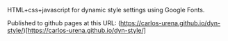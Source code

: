 HTML+css+javascript for dynamic style settings using Google Fonts.

Published to github pages at this URL: (https://carlos-urena.github.io/dyn-style/)[https://carlos-urena.github.io/dyn-style/]

